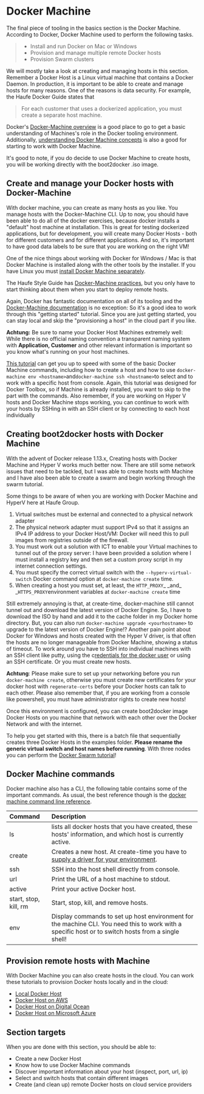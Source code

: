 # Docker Machine

The final piece of tooling in the basics section is the Docker Machine. According to Docker, Docker Machine used to perform the following tasks.

> * Install and run Docker on Mac or Windows
> * Provision and manage multiple remote Docker hosts
> * Provision Swarm clusters

We will mostly take a look at creating and managing hosts in this section. Remember a Docker Host is a Linux virtual machine that contains a Docker Daemon. In production, it is important to be able to create and manage hosts for many reasons. One of the reasons is data security. For example, the Haufe Docker Guide states that

> For each customer that uses a dockerized application, you must create a separate host machine.

Docker's [Docker-Machine overview](https://docs.docker.com/machine/overview/) is a good place to go to get a basic understanding of Machines's role in the Docker tooling environment. Additionally, [understanding Docker Machine concepts](https://docs.docker.com/machine/concepts/) is also a good for starting to work with Docker Machine.

It's good to note, if you do decide to use Docker Machine to create hosts, you will be working directly with the boot2docker .iso image.

## Create and manage your Docker hosts with Docker-Machine

With docker machine, you can create as many hosts as you like. You manage hosts with the Docker-Machine CLI. Up to now, you should have been able to do all of the docker exercises, because docker installs a "default" host machine at installation. This is great for testing dockerized applications, but for development, you will create many Docker Hosts - both for different customers and for different applications. And so, it's important to have good data labels to be sure that you are working on the right VM!

One of the nice things about working with Docker for Windows / Mac is that Docker Machine is installed along with the other tools by the installer. If you have Linux you must [install Docker Machine separately](https://docs.docker.com/machine/install-machine/).

The Haufe Style Guide has [Docker-Machine practices](https://github.com/Haufe-Lexware/docker-style-guide/blob/master/DockerMachine.md), but you only have to start thinking about them when you start to deploy remote hosts.

Again, Docker has fantastic documentation on all of its tooling and the [Docker-Machine documentation](https://docs.docker.com/machine/get-started/) is no exception: So it's a good idea to work through this "getting started" tutorial. Since you are just getting started, you can stay local and skip the "provisioning a host" in the cloud part if you like.

**Achtung:** Be sure to name your Docker Host Machines extremely well: While there is no official naming convention a transparent naming system with **Application, Customer** and other relevant information is important so you know what's running on your host machines.

[This tutorial](https://rominirani.com/docker-toolbox-setup-windows-4d65c3f691eb#.694oqa466) can get you up to speed with some of the basic Docker Machine commands, including how to create a host and how to use `docker-machine env <hostname>`and`docker-machine ssh <hostname>`to select and to work with a specific host from console. Again, this tutorial was designed for Docker Toolbox, so if Machine is already installed, you want to skip to the part with the commands. Also remember, if you are working on Hyper V hosts and Docker Machine stops working, you can continue to work with your hosts by SSHing in with an SSH client or by connecting to each host individually

## Creating boot2docker hosts with Docker Machine

With the advent of Docker release 1.13.x, Creating hosts with Docker Machine and Hyper V works much better now. There are still some network issues that need to be tackled, but I was able to create hosts with Machine and I have also been able to create a swarm and begin working through the swarm tutorial.

Some things to be aware of when you are working with Docker Machine and HyperV here at Haufe Group.

1. Virtual switches must be external and connected to a physical network adapter
2. The physical network adapter must support IPv4 so that it assigns an IPv4 IP address to your Docker Host/VM: Docker will need this to pull images from registries outside of the firewall.
3. You must work out a solution with ICT to enable your Virtual machines to tunnel out of the proxy server: I have been provided a solution where I must install a registry key and then set a custom proxy script in my internet connection settings.
4. You must specify the correct virtual switch with the `--hyperv-virtual-switch` Docker command option at `docker-machine create` time.
5. When creating a host you must set, at least, the `HTTP_PROXY`_ \_and_ \_`HTTPS_PROXY`environment variables at `docker-machine create` time

Still extremely annoying is that, at create-time, docker-machine still cannot tunnel out and download the latest version of Docker Engine. So, I have to download the ISO by hand and add it to the cache folder in my Docker home directory. But, you can also run `docker-machine upgrade <yourhostname>` to upgrade to the latest version of Docker Engine!? Another pain point about Docker for Windows and hosts created with the Hyper V driver, is that often the hosts are no longer manageable from Docker Machine, showing a status of timeout. To work around you have to SSH into individual machines with an SSH client like putty, using the c[redentials for the docker user](http://stackoverflow.com/questions/30330442/how-to-ssh-into-docker-machine-virtualbox-instance) or using an SSH certificate. Or you must create new hosts. 

**Achtung**: Please make sure to set up your networking before you run `docker-machine create`, otherwise you must create new certificates for your docker host with `regenerate-certs` before your Docker hosts can talk to each other. Please also remember that, if you are working from a console like powershell, you must have administrator rights to create new hosts!

Once this environment is configured, you can create boot2docker image Docker Hosts on you machine that network with each other over the Docker Network and with the internet.

To help you get started with this, there is a batch file that sequentially creates three Docker Hosts in the examples folder. **Please rename the generic virtual switch and host names before running**. With three nodes you can perform the [Docker Swarm tutorial](https://docs.docker.com/engine/swarm/swarm-tutorial/)!

## Docker Machine commands

Docker machine also has a CLI, the following table contains some of the important commands. As usual, the best reference though is the [docker machine command line reference](https://docs.docker.com/machine/reference/).

| Command | Description |
| :--- | :--- |
| ls | lists all docker hosts that you have created, these hosts' information, and which host is currently active. |
| create | Creates a new host. At create-time you have to [supply a driver for your environment](https://docs.docker.com/machine/drivers/). |
| ssh | SSH into the host shell directly from console. |
| url | Print the URL of a host machine to stdout. |
| active | Print your active Docker host. |
| start, stop, kill, rm | Start, stop, kill, and remove hosts. |
| env | Display commands to set up host environment for the machine CLI. You need this to work with a specific host or to switch hosts from a single shell! |

## Provision remote hosts with Machine

With Docker Machine you can also create hosts in the cloud. You can work these tutorials to provision Docker hosts locally and in the cloud:

* [Local Docker Host](https://docs.docker.com/machine/get-started/)
* [Docker Host on AWS](https://docs.docker.com/machine/examples/aws/)
* [Docker Host on Digital Ocean](https://docs.docker.com/machine/examples/ocean/)
* [Docker Host on Microsoft Azure](https://docs.microsoft.com/en-us/azure/vs-azure-tools-docker-machine-azure-config)

## Section targets

When you are done with this section, you should be able to:

* Create a new Docker Host 
* Know how to use Docker Machine commands
* Discover important information about your host \(inspect, port, url, ip\)
* Select and switch hosts that contain different images
* Create \(and clean up\) remote Docker hosts on cloud service providers

                                                                                                                                                                                                                                                                                                                                                                                                                                                                                                                                                                                                                                                                                                                                                                                                                                                                                                                                                                                                                                                                                                                                                                                                                                                                                                                                                                                                                                                                                                                                                                                                                                                                                                                                                                                                                                                                                                                                                                                                                                                                                                                                                                                                                                                                                                                                                                                                                                                                                                                                                                                                                                                                                                                                                                                                                                                                                                                                                                                                                                                                                                                                                                                                   

